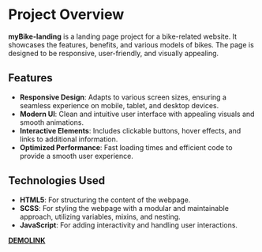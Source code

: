 # Project Overview
**myBike-landing** is a landing page project for a bike-related website. It showcases the features, benefits, and various models of bikes. The page is designed to be responsive, user-friendly, and visually appealing.

## Features
- **Responsive Design**: Adapts to various screen sizes, ensuring a seamless experience on mobile, tablet, and desktop devices.
- **Modern UI**: Clean and intuitive user interface with appealing visuals and smooth animations.
- **Interactive Elements**: Includes clickable buttons, hover effects, and links to additional information.
- **Optimized Performance**: Fast loading times and efficient code to provide a smooth user experience.

## Technologies Used
- **HTML5**: For structuring the content of the webpage.
- **SCSS**: For styling the webpage with a modular and maintainable approach, utilizing variables, mixins, and nesting.
- **JavaScript**: For adding interactivity and handling user interactions.

[**DEMOLINK**](https://pushyshyn.github.io/myBike-landing/)
